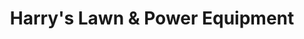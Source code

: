 ---
title: "Harry's Lawn & Power Equipment"
url: /vancouver/harrys-lawn-und-power-equipment/
shop: Allgemein
---